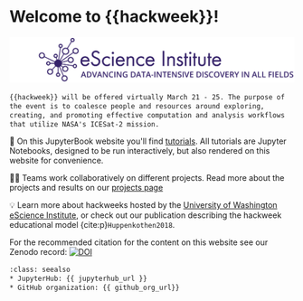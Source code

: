 # Welcome to {{hackweek}}!

![banner](img/banner.png)


```{note}
{{hackweek}} will be offered virtually March 21 - 25. The purpose of the event is to coalesce people and resources around exploring, creating, and promoting effective computation and analysis workflows that utilize NASA's ICESat-2 mission.
```

📖 On this JupyterBook website you'll find [tutorials](tutorials/index). All tutorials are Jupyter Notebooks, designed to be run interactively, but also rendered on this website for convenience.

👩‍💻 Teams work collaboratively on different projects. Read more about the projects and results on our [projects page](projects/list_of_projects)

💡 Learn more about hackweeks hosted by the [University of Washington eScience Institute](https://uwhackweek.github.io/hackweeks-as-a-service/intro.html), or check out our publication describing the hackweek educational model {cite:p}`Huppenkothen2018`.

For the recommended citation for the content on this website see our Zenodo record:
[![DOI](https://zenodo.org/badge/452775913.svg)](https://zenodo.org/badge/latestdoi/452775913)

```{admonition} Quick links for the event
:class: seealso
* JupyterHub: {{ jupyterhub_url }}
* GitHub organization: {{ github_org_url}}
```
